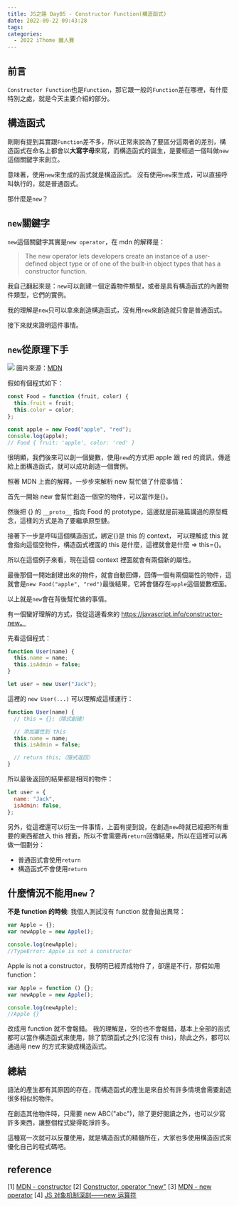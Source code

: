 ```yaml
---
title: JS之路 Day05 - Constructor Function(構造函式)
date: 2022-09-22 09:43:28
tags:
categories:
  - 2022 iThome 鐵人賽
---
```


## 前言

`Constructor Function`也是`Function`，那它跟一般的`Function`差在哪裡，有什麼特別之處，就是今天主要介紹的部分。

<!--more-->

## 構造函式

剛剛有提到其實跟`Function`差不多，所以正常來說為了要區分這兩者的差別，構造函式在命名上都會以**大寫字母**來寫，而構造函式的誕生，是要經過一個叫做`new`這個關鍵字來創立。

意味著，使用`new`來生成的函式就是構造函式。
沒有使用`new`來生成，可以直接呼叫執行的，就是普通函式。

那什麼是`new`？

## `new`關鍵字

`new`這個關鍵字其實是`new operator`，在 mdn 的解釋是：

> The new operator lets developers create an instance of a user-defined object type or of one of the built-in object types that has a constructor function.

我自己翻起來是：`new`可以創建一個定義物件類型，或者是具有構造函式的內置物件類型，它們的實例。

我的理解是`new`只可以拿來創造構造函式，沒有用`new`來創造就只會是普通函式。

接下來就來證明這件事情。

## `new`從原理下手

![](https://i.imgur.com/O5QYgD6.png)
圖片來源：[MDN](https://developer.mozilla.org/en-US/docs/Web/JavaScript/Reference/Operators/new)

假如有個程式如下：

```javascript
const Food = function (fruit, color) {
  this.fruit = fruit;
  this.color = color;
};

const apple = new Food("apple", "red");
console.log(apple);
// Food { fruit: 'apple', color: 'red' }
```

很明顯，我們後來可以創一個變數，使用`new`的方式把 apple 跟 red 的資訊，傳遞給上面構造函式，就可以成功創造一個實例。

照著 MDN 上面的解釋，一步步來解析 new 幫忙做了什麼事情：

首先一開始 new 會幫忙創造一個空的物件，可以當作是{}。

然後把 {} 的 `__proto__` 指向 Food 的 prototype，這邊就是前幾篇講過的原型概念，這樣的方式是為了要繼承原型鏈。

接著下一步是呼叫這個構造函式，綁定{}是 this 的 context，
可以理解成 this 就會指向這個空物件，構造函式裡面的 this 是什麼，這裡就會是什麼 => this={}。

所以在這個例子來看，現在這個 context 裡面就會有兩個新的屬性。

最後那個一開始創建出來的物件，就會自動回傳，回傳一個有兩個屬性的物件，這就會是`new Food("apple", "red")`最後結果，它將會儲存在`apple`這個變數裡面。

以上就是`new`會在背後幫忙做的事情。

有一個蠻好理解的方式，我從這邊看來的 https://javascript.info/constructor-new。

先看這個程式：

```javascript
function User(name) {
  this.name = name;
  this.isAdmin = false;
}

let user = new User("Jack");
```

這裡的 `new User(...)` 可以理解成這樣運行：

```javascript
function User(name) {
  // this = {};（隱式創建）

  // 添加屬性到 this
  this.name = name;
  this.isAdmin = false;

  // return this;（隱式返回）
}
```

所以最後返回的結果都是相同的物件：

```javascript
let user = {
  name: "Jack",
  isAdmin: false,
};
```

另外，從這裡還可以衍生一件事情，上面有提到說，在創造`new`時就已經把所有重要的東西都放入 this 裡面，所以不會需要再`return`回傳結果，所以在這裡可以再做一個劃分：

- 普通函式會使用`return`
- 構造函式不會使用`return`

## 什麼情況不能用`new`？

**不是 function 的時候**:
我個人測試沒有 function 就會拋出異常：

```javascript
var Apple = {};
var newApple = new Apple();

console.log(newApple);
//TypeError: Apple is not a constructor
```

Apple is not a constructor，我明明已經弄成物件了，卻還是不行，那假如用 function：

```javascript
var Apple = function () {};
var newApple = new Apple();

console.log(newApple);
//Apple {}
```

改成用 function 就不會報錯。
我的理解是，空的也不會報錯，基本上全部的函式都可以當作構造函式來使用，除了箭頭函式之外(它沒有 this)，除此之外，都可以通過用 new 的方式來變成構造函式。

## 總結

語法的產生都有其原因的存在，而構造函式的產生是來自於有許多情境會需要創造很多相似的物件。

在創造其他物件時，只需要 new ABC("abc")，除了更好閱讀之外，也可以少寫許多東西，讓整個程式變得乾淨許多。

這種寫一次就可以反覆使用，就是構造函式的精髓所在，大家也多使用構造函式來優化自己的程式碼吧。

## reference

[1] [MDN - constructor](https://developer.mozilla.org/en-US/docs/Web/JavaScript/Reference/Classes/constructor)
[2] [Constructor, operator "new"](https://javascript.info/constructor-new)
[3] [MDN - new operator](https://developer.mozilla.org/en-US/docs/Web/JavaScript/Reference/Operators/new)
[4] [JS 对象机制深剖——new 运算符](https://www.cnblogs.com/aaronjs/archive/2012/07/04/2575570.html)
